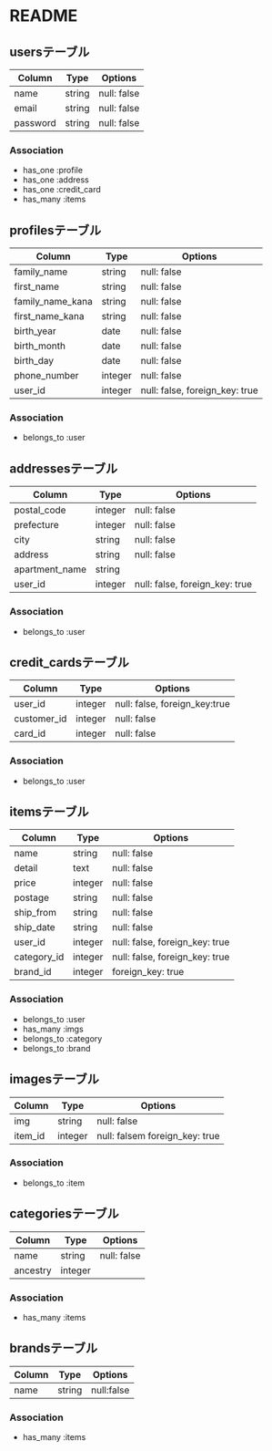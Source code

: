 # README

## usersテーブル
|Column|Type|Options|
|------|----|-------|
|name|string|null: false|
|email|string|null: false|
|password|string|null: false|
### Association
- has_one :profile
- has_one :address
- has_one :credit_card
- has_many :items


## profilesテーブル
|Column|Type|Options|
|------|----|-------|
|family_name|string|null: false|
|first_name|string|null: false|
|family_name_kana|string|null: false|
|first_name_kana|string|null: false|
|birth_year|date|null: false|
|birth_month|date|null: false|
|birth_day|date|null: false|
|phone_number|integer|null: false|
|user_id|integer|null: false, foreign_key: true|
### Association
- belongs_to :user


## addressesテーブル
|Column|Type|Options|
|------|----|-------|
|postal_code|integer|null: false|
|prefecture|integer|null: false|
|city|string|null: false|
|address|string|null: false|
|apartment_name|string| |
|user_id|integer|null: false, foreign_key: true|
### Association
- belongs_to :user



## credit_cardsテーブル
|Column|Type|Options|
|------|----|-------|
|user_id|integer|null: false, foreign_key:true|
|customer_id|integer|null: false|
|card_id|integer|null: false|
### Association
- belongs_to :user


## itemsテーブル
|Column|Type|Options|
|------|----|-------|
|name|string|null: false|
|detail|text|null: false|
|price|integer|null: false|
|postage|string|null: false|
|ship_from|string|null: false|
|ship_date|string|null: false|
|user_id|integer|null: false, foreign_key: true|
|category_id|integer|null: false, foreign_key: true|
|brand_id|integer|foreign_key: true|
### Association
- belongs_to :user
- has_many :imgs
- belongs_to :category
- belongs_to :brand


## imagesテーブル
|Column|Type|Options|
|------|----|-------|
|img|string|null: false|
|item_id|integer|null: falsem foreign_key: true|
### Association
- belongs_to :item


## categoriesテーブル
|Column|Type|Options|
|------|----|-------|
|name|string|null: false|
|ancestry|integer| |
### Association
- has_many :items


## brandsテーブル
|Column|Type|Options|
|------|----|-------|
|name|string|null:false|
### Association
- has_many :items
